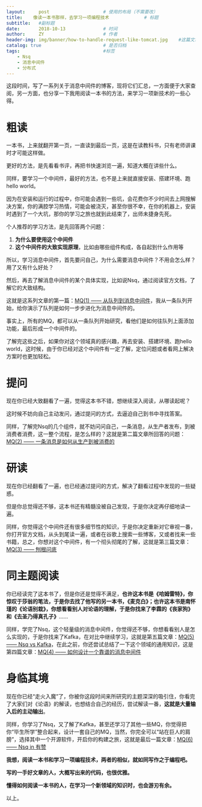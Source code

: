 ```yaml
---
layout:     post                    # 使用的布局（不需要改）
title:    像读一本书那样，去学习一项编程技术             # 标题 
subtitle:   #副标题
date:       2018-10-13              # 时间
author:     ZY                      # 作者
header-img: img/banner/how-to-handle-request-like-tomcat.jpg    #这篇文章标题背景图片
catalog: true                       # 是否归档
tags:                               #标签
    - Nsq
    - 消息中间件
    - 分布式
---
```


这段时间，写了一系列关于消息中间件的博客，现将它们汇总，一方面便于大家查阅，另一方面，也分享一下我用阅读一本书的方法，来学习一项新技术的一些心得。  

# 粗读

一本书，上来就翻开第一页，一直读到最后一页，这是在读教科书，只有老师讲课时才可能这样做。  

更好的方法，是先看看书评，再把书快速浏览一遍，知道大概在讲些什么。  

同样，要学习一个中间件，最好的方法，也不是上来就直接安装、搭建环境、跑hello world。  

因为在安装和运行的过程中，你可能会遇到一些坑，会花费你不少时间去上网搜解决方案，你的满腔学习热情，可能会被浇灭，甚至你很不幸，在你的机器上，安装时遇到了一个大坑，那你的学习之旅也就到此结束了，出师未捷身先死。  

个人推荐的学习方法，是先回答两个问题：  

1. **为什么要使用这个中间件**  
2. **这个中间件的大致实现原理**，比如由哪些组件构成，各自起到什么作用等  

所以，学习消息中间件，首先要问自己，为什么需要消息中间件？不用会怎么样？用了又有什么好处？  

然后，再去了解消息中间件的某个具体实现，比如说Nsq，通过阅读官方文档，了解它的大致结构。  

这就是这系列文章的第一篇：[MQ(1) —— 从队列到消息中间件](http://bridgeforyou.cn/2018/10/02/Nsq-1-From-Queue-To-MQ/)，我从一条队列开始，给你演示了队列是如何一步步进化为消息中间件的。  

事实上，所有的MQ，都可以从一条队列开始研究，看他们是如何往队列上面添加功能，最后形成一个中间件的。  

了解完这些之后，如果你对这个领域真的感兴趣，再去安装、搭建环境、跑hello world，这时候，由于你已经对这个中间件有一定了解，定位问题或者看网上解决方案时也更加轻松。  

# 提问

现在你已经大致翻看了一遍，觉得这本书不错，想继续深入阅读，从哪读起呢？  

这时候不妨向自己主动发问，通过提问的方式，去逼迫自己到书中寻找答案。  

同样，了解完Nsq的几个组件，就不妨问问自己，一条消息，从生产者发布，到被消费者消费，这一整个流程，是怎么样的？这就是第二篇文章所回答的问题：[MQ(2) —— 一条消息是如何从生产到被消费的](http://bridgeforyou.cn/2018/10/02/Nsq-2-Bringing-it-All-Together/)   

# 研读

现在你已经翻看了一遍，也已经通过提问的方式，解决了翻看过程中发现的一些疑惑。  

但是你总觉得还不够，这本书还有精髓没被自己发现，于是你决定再仔细地读一遍。  

同样，你觉得这个中间件还有很多细节性的知识，于是你决定重新对它审视一番，你打开官方文档，从头到尾读一遍，或者在谷歌上搜索一些博客，又或者找来一些书籍，总之，你想对这个中间件，有一个彻头彻尾的了解，这就是第三篇文章：[MQ(3) —— 刨根问底](http://bridgeforyou.cn/2018/10/02/Nsq-3-Details/)

# 同主题阅读

你已经读完了这本书了，但是你还是觉得不满足，**也许这本书是《哈姆雷特》，你惊叹于莎翁的笔法，于是你去找了他写的另一本书，《麦克白》；也许这本书是南怀瑾的《论语别栽》，你想看看别人对论语的理解，于是你找来了李霖的《丧家狗》和《去圣乃得真孔子》**......  

同样，学完了Nsq，这个轻量级的消息中间件，你觉得还不够，你想看看别人是怎么实现的，于是你找来了Kafka，在对比中继续学习，这就是第五篇文章：[MQ(5) —— Nsq vs Kafka](http://bridgeforyou.cn/2018/10/02/Nsq-5-Nsq-vs-Kafka/)，在此之前，你还尝试总结了一下这个领域的通用知识，这是第四篇文章：[MQ(4) —— 如何设计一个靠谱的消息中间件](http://bridgeforyou.cn/2018/10/02/Nsq-4-How-to-Design-a-MQ/)

# 身临其境

现在你已经“走火入魔”了，你被你这段时间来所研究的主题深深的吸引住，你看完了大家们对《论语》的解读，也想结合自己的经历，尝试解读一番，**这就是大量输入后的主动输出**。  

同样，你学习了Nsq，又了解了Kafka，甚至还学习了其他一些MQ，你觉得把你“毕生所学”整合起来，设计一套自己的MQ，当然，你完全可以“站在巨人的肩膀”，选择其中一个开源软件，开启你的构建之旅，这就是最后一篇文章：[MQ(6) —— Nsq in 有赞](http://bridgeforyou.cn/2018/10/02/Nsq-6-Nsq-in-Youzan/)

**我想，阅读一本书和学习一项编程技术，两者的相似，就如同写作之于编程吧。**  

**写的一手好文章的人，大概写出来的代码，也很优雅。**  

**懂得如何阅读一本书的人，在学习一个新领域的知识时，也会游刃有余。**

以上。  







